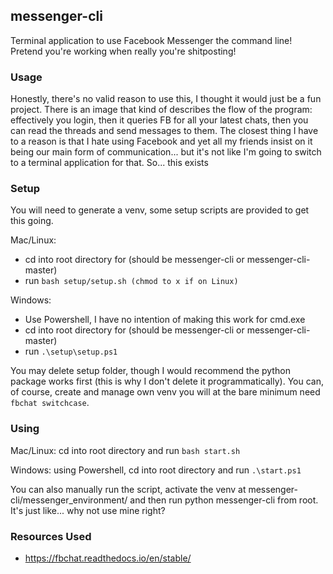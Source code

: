## messenger-cli
Terminal application to use Facebook Messenger the command line! Pretend you're working when really you're shitposting!

### Usage
Honestly, there's no valid reason to use this, I thought it would just be a fun project. There is an image that kind of describes the flow of the program: effectively you login, then it queries FB for all your latest chats, then you can read the threads and send messages to them. The closest thing I have to a reason is that I hate using Facebook and yet all my friends insist on it being our main form of communication... but it's not like I'm going to switch to a terminal application for that. So... this exists

### Setup
You will need to generate a venv, some setup scripts are provided to get this going.

Mac/Linux:
* cd into root directory for (should be messenger-cli or messenger-cli-master)
* run `bash setup/setup.sh (chmod to x if on Linux)`

Windows:
* Use Powershell, I have no intention of making this work for cmd.exe
* cd into root directory for (should be messenger-cli or messenger-cli-master) 
* run `.\setup\setup.ps1`

You may delete setup folder, though I would recommend the python package works first (this is why I don't delete it programmatically). You can, of course, create and manage own venv you will at the bare minimum need `fbchat switchcase`.  

### Using
Mac/Linux: cd into root directory and run `bash start.sh`

Windows: using Powershell, cd into root directory and run `.\start.ps1`

You can also manually run the script, activate the venv at messenger-cli/messenger_environment/ and then run python messenger-cli from root. It's just like... why not use mine right?

### Resources Used
* https://fbchat.readthedocs.io/en/stable/
